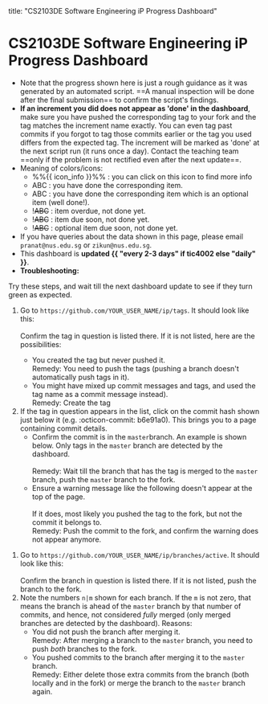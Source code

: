 <frontmatter>
  title: "CS2103DE Software Engineering iP Progress Dashboard"
</frontmatter>

<h1 class="display-4">CS2103DE Software Engineering iP Progress Dashboard</h1>

<box>

* Note that the progress shown here is just a rough guidance as it was generated by an automated script. ==A manual inspection will be done after the final submission== to confirm the script's findings.
* **If an increment you did does not appear as 'done' in the dashboard**, make sure you have pushed the corresponding tag to your fork and the tag matches the increment name exactly. You can even tag past commits if you forgot to tag those commits earlier or the tag you used differs from the expected tag. The increment will be marked as 'done' at the next script run (it runs once a day). Contact the teaching team ==only if the problem is not rectified even after the next update==.
* Meaning of colors/icons:
  * %%{{ icon_info }}%% : you can click on this icon to find more info
  * <span class="badge bg-success">ABC</span> : you have done the corresponding item.
  * <span class="badge bg-info">ABC</span> : you have done the corresponding item which is an optional item (well done!).
  * <span class="badge bg-danger">!~~ABC~~</span> : item overdue, not done yet.
  * <span class="badge bg-dark">!~~ABC~~</span> : item due soon, not done yet.
  * <span class="badge bg-secondary">!~~ABC~~</span> : optional item due soon, not done yet.
* If you have queries about the data shown in this page, please email `pranat@nus.edu.sg` or `zikun@nus.edu.sg`.
* This dashboard is **updated {{ "every 2-3 days" if tic4002 else "daily" }}**.
* **Troubleshooting:**

<panel type="seamless" header="Why is an increment related to a _tag_ not green?">

Try these steps, and wait till the next dashboard update to see if they turn green as expected.

1. Go to `https://github.com/YOUR_USER_NAME/ip/tags`. It should look like this:<br>
   <pic src="contents/images/tag-list.png"/><br>
   Confirm the tag in question is listed there. If it is not listed, here are the possibilities:
   * You created the tag but never pushed it.<br>
     Remedy: You need to push the tags (pushing a branch doesn't automatically push tags in it).
   * You might have mixed up commit messages and tags, and used the tag name as a commit message instead).<br>
      Remedy: Create the tag
1. If the tag in question appears in the list, click on the commit hash shown just below it (e.g. <span class="badge badge-light text-secondary"> :octicon-commit: b6e91a0</span>). This brings you to a page containing commit details.
   * Confirm the commit is in the `master`branch. An example is shown below. Only tags in the `master` branch are detected by the dashboard.<br>
     <pic src="contents/images/commit-details.png"/><br>
     Remedy: Wait till the branch that has the tag is merged to the `master` branch, push the `master` branch to the fork.
   * Ensure a warning message like the following doesn't appear at the top of the page.<br>
     <pic src="contents/images/orphan-commit-warning.png"/><br>
     If it does, most likely you pushed the tag to the fork, but not the commit it belongs to.<br>
     Remedy: Push the commit to the fork, and confirm the warning does not appear anymore.

</panel>
<panel type="seamless" header="Why is an increment related to a _branch_ not green?">

1. Go to `https://github.com/YOUR_USER_NAME/ip/branches/active`. It should look like this:<br>
   <pic src="contents/images/active-branches.png"/><br>
   Confirm the branch in question is listed there. If it is not listed, push the branch to the fork.
1. Note the numbers `n|m` shown for each branch. If the `m` is not zero, that means the branch is ahead of the `master` branch by that number of commits, and hence, not considered _fully_ merged (only merged branches are detected by the dashboard). Reasons:
   * You did not push the branch after merging it.<br>
     Remedy: After merging a branch to the `master` branch, you need to push _both_ branches to the fork.
   * You pushed commits to the branch after merging it to the `master` branch.<br>
     Remedy: Either delete those extra commits from the branch (both locally and in the fork) or merge the branch to the `master` branch again.
</panel>
</box>

<include src="contents/cs2103/ip-progress-table-fragment.md" omit-overall-progress />
